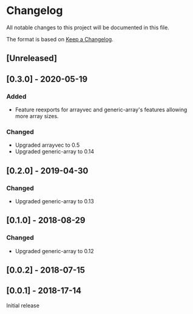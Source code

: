 # Changelog
All notable changes to this project will be documented in this file.

The format is based on [Keep a Changelog](https://keepachangelog.com/en/1.0.0/).

## [Unreleased]

## [0.3.0] - 2020-05-19
### Added
- Feature reexports for arrayvec and generic-array's features allowing more array sizes.

### Changed
- Upgraded arrayvec to 0.5
- Upgraded generic-array to 0.14

## [0.2.0] - 2019-04-30
### Changed
- Upgraded generic-array to 0.13

## [0.1.0] - 2018-08-29
### Changed
- Upgraded generic-array to 0.12

## [0.0.2] - 2018-07-15

## [0.0.1] - 2018-17-14
Initial release
